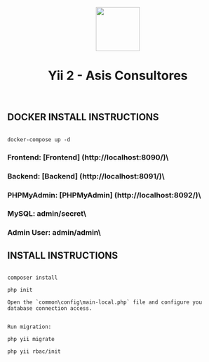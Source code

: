 <p align="center">
    <a href="https://github.com/yiisoft" target="_blank">
        <img src="https://avatars0.githubusercontent.com/u/993323" height="100px">
    </a>
    <h1 align="center">Yii 2 - Asis Consultores</h1>
    <br>
</p>


DOCKER INSTALL INSTRUCTIONS
-------------------
```

docker-compose up -d

```


### Frontend:   [Frontend] (http://localhost:8090/)\

### Backend:    [Backend] (http://localhost:8091/)\

### PHPMyAdmin: [PHPMyAdmin] (http://localhost:8092/)\

### MySQL:          admin/secret\

### Admin User:     admin/admin\


INSTALL INSTRUCTIONS
-------------------
```

composer install

php init

Open the `common\config\main-local.php` file and configure you database connection access.


Run migration:

php yii migrate

php yii rbac/init


```
